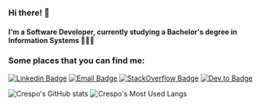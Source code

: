 ### Hi there! 👋
#### I'm a Software Developer, currently studying a Bachelor's degree in Information Systems 👨‍💻👾
### Some places that you can find me:

[![Linkedin Badge](https://img.shields.io/badge/LinkedIn-0077B5?style=for-the-badge&logo=linkedin&logoColor=white)](https://www.linkedin.com/in/raulxcrespo/)
[![Email Badge](https://img.shields.io/badge/Email-7F0C9C?style=for-the-badge&logo=gmail&logoColor=white&link=mailto:oi@raulcrespo.com)](mailto:oi@raulcrespo.com)
[![StackOverflow Badge](https://img.shields.io/badge/Stack_Overflow-FE7A16?style=for-the-badge&logo=stack-overflow&logoColor=white&link=https://stackoverflow.com/users/17040737/raul-crespo)](https://stackoverflow.com/users/17040737/raul-crespo)
[![Dev.to Badge](https://img.shields.io/badge/dev.to-0A0A0A?style=for-the-badge&logo=devdotto&logoColor=white&link=https://dev.to/crespo)](https://dev.to/crespo)

![Crespo's GitHub stats](https://github-readme-stats.vercel.app/api?username=crespo&show_icons=true&show=reviews,prs_merged,prs_merged_percentage&theme=neon)
![Crespo's Most Used Langs](https://github-readme-stats.vercel.app/api/top-langs/?username=crespo&layout=donut&langs_count=10&size_weight=0.5&count_weight=0.5&theme=neon)
